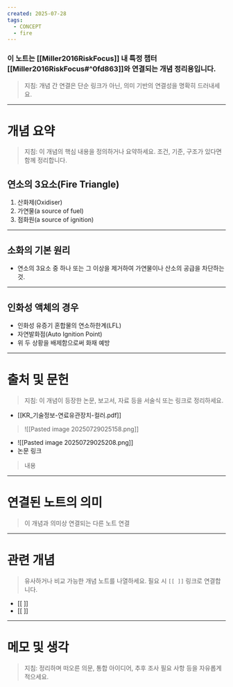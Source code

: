 ```yaml
---
created: 2025-07-28
tags:
  - CONCEPT
  - fire
---
```

### 이 노트는 [[Miller2016RiskFocus]] 내 특정 챕터[[Miller2016RiskFocus#^0fd863]]와 연결되는 개념 정리용입니다.  
> 지침: 개념 간 연결은 단순 링크가 아닌, 의미 기반의 연결성을 명확히 드러내세요.  
---

# 개념 요약  
> 지침: 이 개념의 핵심 내용을 정의하거나 요약하세요. 조건, 기준, 구조가 있다면 함께 정리합니다.

## 연소의 3요소(Fire Triangle)
1. 산화제(Oxidiser)
2. 가연물(a source of fuel)
3. 점화원(a source of ignition)
---
## 소화의 기본 원리 
- 연소의 3요소 중 하나 또는 그 이상을 제거하여 가연물이나 산소의 공급을 차단하는 것.

---
## 인화성 액체의 경우
- 인화성 유증기 혼합물의 연소하한계(LFL)
- 자연발화점(Auto Ignition Point)
- 위 두 상황을 배제함으로써 화재 예방

---

# 출처 및 문헌  
> 지침: 이 개념이 등장한 논문, 보고서, 자료 등을 서술식 또는 링크로 정리하세요.

- [[KR_기술정보-연료유관장치-컬러.pdf]]
> ![[Pasted image 20250729025158.png]]
- ![[Pasted image 20250729025208.png]]
- 논문 링크
>  내용 




---

# 연결된 노트의 의미  
> 이 개념과 의미상 연결되는 다른 노트 연결

---

# 관련 개념  
> 유사하거나 비교 가능한 개념 노트를 나열하세요. 필요 시 `[[ ]]` 링크로 연결합니다.

- [[ ]]
- [[ ]]

---

# 메모 및 생각  
> 지침: 정리하며 떠오른 의문, 통합 아이디어, 추후 조사 필요 사항 등을 자유롭게 적으세요.


